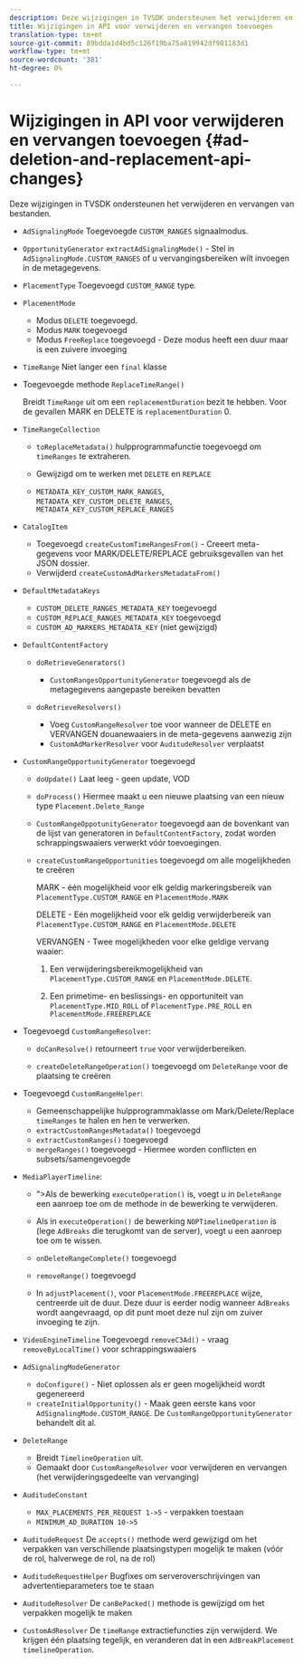 ```yaml
---
description: Deze wijzigingen in TVSDK ondersteunen het verwijderen en vervangen van bestanden.
title: Wijzigingen in API voor verwijderen en vervangen toevoegen
translation-type: tm+mt
source-git-commit: 89bdda1d4bd5c126f19ba75a819942df901183d1
workflow-type: tm+mt
source-wordcount: '381'
ht-degree: 0%

---
```



# Wijzigingen in API voor verwijderen en vervangen toevoegen {#ad-deletion-and-replacement-api-changes}

Deze wijzigingen in TVSDK ondersteunen het verwijderen en vervangen van bestanden.

* `AdSignalingMode` Toegevoegde  `CUSTOM_RANGES` signaalmodus.

* `OpportunityGenerator`  `extractAdSignalingMode()` - Stel in  `AdSignalingMode.CUSTOM_RANGES` of u vervangingsbereiken wilt invoegen in de metagegevens.

* `PlacementType` Toegevoegd  `CUSTOM_RANGE` type.

* `PlacementMode`

   * Modus `DELETE` toegevoegd.
   * Modus `MARK` toegevoegd
   * Modus `FreeReplace` toegevoegd - Deze modus heeft een duur maar is een zuivere invoeging

* `TimeRange` Niet langer een  `final` klasse

* Toegevoegde methode `ReplaceTimeRange()`

   Breidt `TimeRange` uit om een `replacementDuration` bezit te hebben. Voor de gevallen MARK en DELETE is `replacementDuration` 0.

* `TimeRangeCollection`

   * `toReplaceMetadata()` hulpprogrammafunctie toegevoegd om `timeRanges` te extraheren.

   * Gewijzigd om te werken met `DELETE` en `REPLACE`

   * `METADATA_KEY_CUSTOM_MARK_RANGES`,  `METADATA_KEY_CUSTOM_DELETE_RANGES`,  `METADATA_KEY_CUSTOM_REPLACE_RANGES`

* `CatalogItem`

   * Toegevoegd `createCustomTimeRangesFrom()` - Creeert meta-gegevens voor MARK/DELETE/REPLACE gebruiksgevallen van het JSON dossier.
   * Verwijderd `createCustomAdMarkersMetadataFrom()`

* `DefaultMetadataKeys`

   * `CUSTOM_DELETE_RANGES_METADATA_KEY` toegevoegd
   * `CUSTOM_REPLACE_RANGES_METADATA_KEY` toegevoegd
   * `CUSTOM_AD_MARKERS_METADATA_KEY` (niet gewijzigd)

* `DefaultContentFactory`

   * `doRetrieveGenerators()`

      * `CustomRangesOpportunityGenerator` toegevoegd als de metagegevens aangepaste bereiken bevatten
   * `doRetrieveResolvers()`

      * Voeg `CustomRangeResolver` toe voor wanneer de DELETE en VERVANGEN douanewaaiers in de meta-gegevens aanwezig zijn
      * `CustomAdMarkerResolver` voor `AuditudeResolver` verplaatst


* `CustomRangeOpportunityGenerator` toegevoegd

   * `doUpdate()` Laat leeg - geen update, VOD
   * `doProcess()` Hiermee maakt u een nieuwe plaatsing van een nieuw type  `Placement.Delete_Range`

   * `CustomRangeOppotunityGenerator` toegevoegd aan de bovenkant van de lijst van generatoren in `DefaultContentFactory`, zodat worden schrappingswaaiers verwerkt vóór toevoegingen.

   * `createCustomRangeOpportunities` toegevoegd om alle mogelijkheden te creëren

      MARK - één mogelijkheid voor elk geldig markeringsbereik van `PlacementType.CUSTOM_RANGE` en `PlacementMode.MARK`

      DELETE - Eén mogelijkheid voor elk geldig verwijderbereik van `PlacementType.CUSTOM_RANGE` en `PlacementMode.DELETE`

      VERVANGEN - Twee mogelijkheden voor elke geldige vervang waaier:

      1. Een verwijderingsbereikmogelijkheid van `PlacementType.CUSTOM_RANGE` en `PlacementMode.DELETE`.

      1. Een primetime- en beslissings- en opportuniteit van `PlacementType.MID_ROLL` of `PlacementType.PRE_ROLL` en `PlacementMode.FREEREPLACE`

* Toegevoegd `CustomRangeResolver`:

   * `doCanResolve()` retourneert  `true` voor verwijderbereiken.

   * `createDeleteRangeOperation()` toegevoegd om `DeleteRange` voor de plaatsing te creëren

* Toegevoegd `CustomRangeHelper`:

   * Gemeenschappelijke hulpprogrammaklasse om Mark/Delete/Replace `timeRanges` te halen en hen te verwerken.
   * `extractCustomRangesMetadata()` toegevoegd
   * `extractCustomRanges()` toegevoegd
   * `mergeRanges()` toegevoegd - Hiermee worden conflicten en subsets/samengevoegde

* `MediaPlayerTimeline`:

   * &quot;>Als de bewerking `executeOperation()` is, voegt u in `DeleteRange` een aanroep toe om de methode in de bewerking te verwijderen.

   * Als in `executeOperation()` de bewerking `NOPTimelineOperation` is (lege `AdBreaks` die terugkomt van de server), voegt u een aanroep toe om te wissen.

   * `onDeleteRangeComplete()` toegevoegd
   * `removeRange()` toegevoegd
   * In `adjustPlacement()`, voor `PlacementMode.FREEREPLACE` wijze, centreerde uit de duur. Deze duur is eerder nodig wanneer `AdBreaks` wordt aangevraagd, op dit punt moet deze nul zijn om zuiver invoeging te zijn.

* `VideoEngineTimeline` Toegevoegd  `removeC3Ad()` - vraag  `removeByLocalTime()` voor schrappingswaaiers

* `AdSignalingModeGenerator`

   * `doConfigure()` - Niet oplossen als er geen mogelijkheid wordt gegenereerd
   * `createInitialOpportunity()` - Maak geen eerste kans voor  `AdSignalingMode.CUSTOM_RANGE`. De `CustomRangeOpportunityGenerator` behandelt dit al.

* `DeleteRange`

   * Breidt `TimelineOperation` uit.
   * Gemaakt door `CustomRangeResolver` voor verwijderen en vervangen (het verwijderingsgedeelte van vervanging)

* `AuditudeConstant`

   * `MAX_PLACEMENTS_PER_REQUEST 1->5` - verpakken toestaan
   * `MINIMUM_AD_DURATION 10->5`

* `AuditudeRequest` De  `accepts()` methode werd gewijzigd om het verpakken van verschillende plaatsingstypen mogelijk te maken (vóór de rol, halverwege de rol, na de rol)

* `AuditudeRequestHelper` Bugfixes om serveroverschrijvingen van advertentieparameters toe te staan

* `AuditudeResolver` De  `canBePacked()` methode is gewijzigd om het verpakken mogelijk te maken

* `CustomAdResolver` De  `timeRange` extractiefuncties zijn verwijderd. We krijgen één plaatsing tegelijk, en veranderen dat in een `AdBreakPlacement timelineOperation`.


